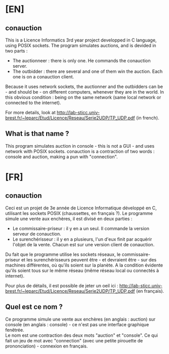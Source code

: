 # [EN]

## conauction
This is a Licence Informatics 3rd year project developped in C language, using POSIX sockets.
The program simulates auctions, and is devided in two parts :
- The auctionneer : there is only one. He commands the conauction server.
- The outbidder : there are several and one of them win the auction. Each one is on a conauction client.

Because it uses network sockets, the auctionner and the outbidders can be - and should be - on different computers, whenever they are in the world. In this obvious condition : being on the same network (same local network or connected to the internet).

For more details, look at http://lab-sticc.univ-brest.fr/~leparc/Etud/Licence/Reseau/Serie2UDP/TP_UDP.pdf (in french).

## What is that name ?
This program simulates auction in console - this is not a GUI - and uses network with POSIX sockets.
conauction is a contraction of two words : console and auction, making a pun with "connection".

# [FR]

## conauction
Ceci est un projet de 3e année de Licence Informatique développé en C, utilisant les sockets POSIX (chaussettes, en français ?).
Le programme simule une vente aux enchères, il est divisé en deux parties :
- Le commissaire-priseur : il y en a un seul. Il commande la version serveur de conauction.
- Le surenchérisseur : il y en a plusieurs, l'un d'eux finit par acquérir l'objet de la vente. Chacun est sur une version client de conauction.

Du fait que le programme utilise les sockets réseaux, le commissaire-priseur et les surenchérisseurs peuvent être - et devraient être - sur des machines différentes, où qu'ils soient sur la planète. A la condition évidente qu'ils soient tous sur le même réseau (même réseau local ou connectés à internet).

Pour plus de détails, il est possible de jeter un oeil ici : http://lab-sticc.univ-brest.fr/~leparc/Etud/Licence/Reseau/Serie2UDP/TP_UDP.pdf (en français).

## Quel est ce nom ?
Ce programme simule une vente aux enchères (en anglais : auction) sur console (en anglais : console) - ce n'est pas une interface graphique fenêtrée.  
Le nom est une contraction des deux mots "auction" et "console". Ce qui fait un jeu de mot avec "connection" (avec une petite pirouette de prononciation) - connexion en français.
